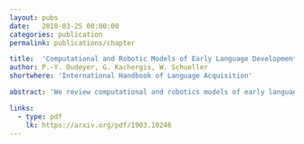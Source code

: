 ```yaml
---
layout: pubs
date:   2018-03-25 00:00:00
categories: publication
permalink: publications/chapter

title:  'Computational and Robotic Models of Early Language Development: A Review'
author: P.-Y. Oudeyer, G. Kachergis, W. Schueller
shortwhere: 'International Handbook of Language Acquisition'

abstract: 'We review computational and robotics models of early language learning and development. We first explain why and how these models are used to understand better how children learn language. We argue that they provide concrete theories of language learning as a complex dynamic system, complementing traditional methods in psychology and linguistics. We review different modeling formalisms, grounded in techniques from machine learning and artificial intelligence such as Bayesian and neural network approaches. We then discuss their role in understanding several key mechanisms of language development: cross-situational statistical learning, embodiment, situated social interaction, intrinsically motivated learning, and cultural evolution. We conclude by discussing future challenges for research, including modeling of large-scale empirical data about language acquisition in real-world environments.'

links:
  - type: pdf
    lk: https://arxiv.org/pdf/1903.10246
---
```


